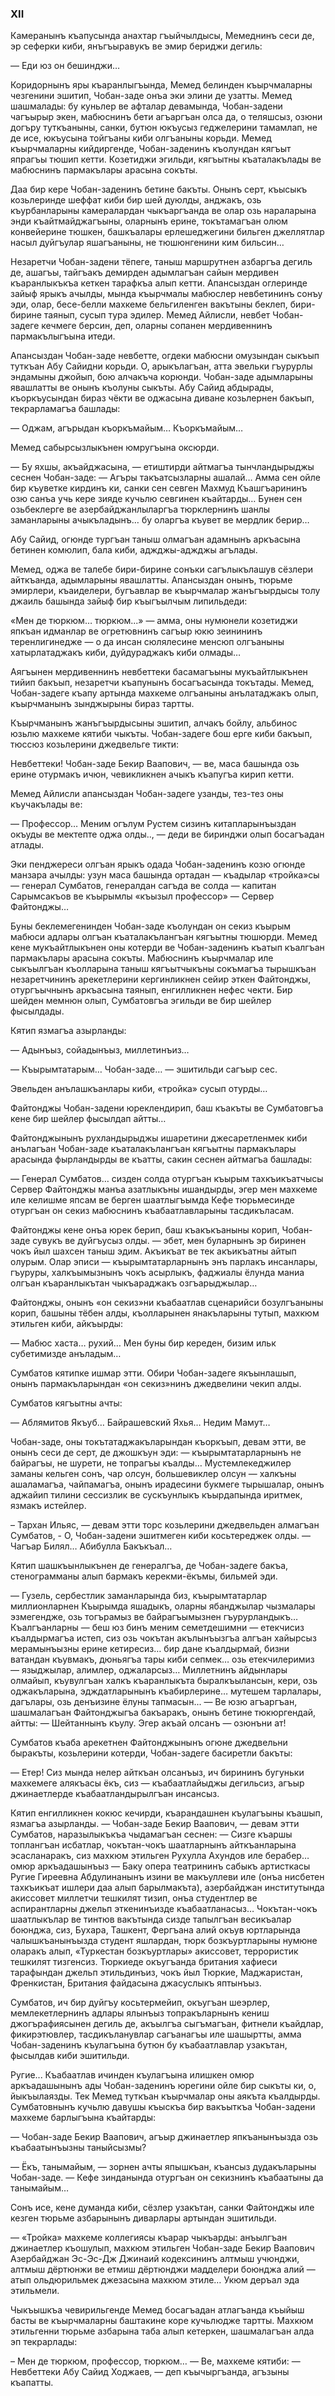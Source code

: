 ### XII

Камеранынъ къапусында анахтар гъыйчылдысы, Мемеднинъ сеси де, эр сеферки киби, янъгъыравукъ ве эмир бериджи дегиль:

— Еди юз он бешинджи…

Коридорнынъ яры къаранлыгъында, Мемед белинден къырчмаларны чезгенини эшитип, Чобан-заде онъа эки элини де узатты.
Мемед шашмалады: бу куньлер ве афталар девамында, Чобан-задени чагъырыр экен, мабюснинъ бети агъаргъан олса да, о теляшсыз, озюни догъру туткъаныны, санки, бутюн юкъусыз геджелерини тамамлап, не де исе, юкъусына тойгъаны киби олгъаныны корьди. 
Мемед къырчмаларны кийдиргенде, Чобан-заденинъ къолундан кягъыт япрагъы тюшип кетти.
Козетиджи эгильди, кягъытны къаталакълады ве мабюснинъ пармакълары арасына сокъты.

Даа бир кере Чобан-заденинъ бетине бакъты.
Онынъ серт, къысыкъ козьлеринде шеффат киби бир шей дуюлды, анджакъ, озь къурбанларыны камералардан чыкъаргъанда ве олар озь нараларына энди къайтмайджагъыны, оларнынъ ерине, токътамагъан олюм конвейерине тюшкен, башкъалары ерлешеджегини бильген джеллятлар насыл дуйгъулар яшагъаныны, не тюшюнгенини ким бильсин…

Незаретчи Чобан-задени тёпеге, таныш маршрутнен азбаргъа дегиль де, ашагъы, тайгъакъ демирден адымлагъан сайын мердивен къаранлыкъкъа кеткен тарафкъа алып кетти.
Апансыздан оглеринде зайыф ярыкъ ачылды, мында къырчмалы мабюслер невбетининъ сонъу эди, олар, бесе-белли махкеме бельгиленген вакътыны беклеп, бири-бирине таянып, сусып тура эдилер.
Мемед Айлисли, невбет Чобан-задеге кечмеге берсин, деп, оларны сопанен мердивеннинъ пармакълыгъына итеди.

Апансыздан Чобан-заде невбетте, огдеки мабюсни омузындан сыкъып туткъан Абу Сайидни корьди.
О, арыкълагъан, атта эвельки гъурурлы эндамыны джойып, бою алчакъча корюнди.
Чобан-заде адымларыны явашлатты ве онынъ къолуны сыкъты.
Абу Сайид абдырады, къоркъусындан бираз чёкти ве оджасына диване козьлернен бакъып, текрарламагъа башлады:

— Оджам, агърыдан къоркъмайым…
Къоркъмайым…

Мемед сабырсызлыкънен юмругъына оксюрди.

— Бу яхшы, акъайджасына, — етиштирди айтмагъа тынчландырыджы сеснен Чобан-заде: — Агъры такъатсызларны ашалай…
Амма сен ойле бир къуветке кирдинъ ки, санки сен севген Махмуд Къашгъарининъ озю санъа учь кере зияде кучьлю севгинен къайтарды…
Бунен сен озьбеклерге ве азербайджанлыларгъа тюрклернинъ шанлы заманларыны ачыкъладынъ… бу оларгъа къувет ве мердлик берир…

Абу Сайид, огюнде тургъан таныш олмагъан адамнынъ аркъасына бетинен комюлип, бала киби, аджджы-аджджы агълады.

Мемед, оджа ве талебе бири-бирине сонъки сагълыкълашув сёзлери айткъанда, адымларыны явашлатты.
Апансыздан онынъ, тюрьме эмирлери, къаиделери, бугъавлар ве къырчмалар жанъгъырдысы толу джаиль башында зайыф бир къыгъылчым липильдеди:

«Мен де тюркюм… тюркюм...» — амма, оны нумюнели козетиджи япкъан идманлар ве огретювнинъ сагъыр юкю зеинининъ теренлигинедже — о да инсан сюлялесине менсюп олгъаныны хатырлатаджакъ киби, дуйдураджакъ киби олмады…

Аягъынен мердивеннинъ невбеттеки басамагъыны мукъайтлыкънен тийип бакъып, незаретчи къапунынъ босагъасында токътады.
Мемед, Чобан-задеге къапу артында махкеме олгъаныны анълатаджакъ олып, къырчманынъ зынджырыны бираз тартты.

Къырчманынъ жанъгъырдысыны эшитип, алчакъ бойлу, альбинос юзьлю махкеме кятиби чыкъты.
Чобан-задеге бош ерге киби бакъып, тюссюз козьлерини джедвельге тикти:

Невбеттеки!
Чобан-заде Бекир Ваапович, — ве, маса башында озь ерине отурмакъ ичюн, чевикликнен ачыкъ къапугъа кирип кетти.

Мемед Айлисли апансыздан Чобан-задеге узанды, тез-тез оны къучакълады ве:

— Профессор…
Меним огълум Рустем сизинъ китапларынъыздан окъуды ве мектепте оджа олды.., — деди ве биринджи олып босагъадан атлады.

Эки пенджереси олгъан ярыкъ одада Чобан-заденинъ козю огюнде манзара ачылды: узун маса башында ортадан — къадылар «тройка»сы — генерал Сумбатов, генералдан сагъда ве солда — капитан Сарымсакъов ве къырымлы «къызыл профессор» — Сервер Файтонджы…

Буны беклемегенинден Чобан-заде къолундан он секиз къырым мабюси адлары олгъан къаталакълангъан кягъытны тюшюрди.
Мемед кене мукъайтлыкънен оны котерди ве Чобан-заденинъ къатып къалгъан пармакълары арасына сокъты.
Мабюснинъ къырчмалар иле сыкъылгъан къолларына таныш кягъытчыкъны сокъмагъа тырышкъан незаретчининъ арекетлерини кергинликнен сейир эткен Файтонджы, отургъычнынъ аркъасына таянып, енгилликнен нефес чекти.
Бир шейден мемнюн олып, Сумбатовгъа эгильди ве бир шейлер фысылдады.

Кятип язмагъа азырланды:

— Адынъыз, сойадынъыз, миллетинъиз…

— Къырымтатарым…
Чобан-заде… — эшитильди сагъыр сес.

Эвельден анълашкъанлары киби, «тройка» сусып отурды…

Файтонджы Чобан-задени юреклендирип, баш къакъты ве Сумбатовгъа кене бир шейлер фысылдап айтты…

Файтонджынынъ рухландырыджы ишаретини джесаретленмек киби анълагъан Чобан-заде къаталакълангъан кягъытны пармакълары арасында фырландырды ве къатты, сакин сеснен айтмагъа башлады:

— Генерал Сумбатов… сизден солда отургъан къырым тахкъикъатчысы Сервер Файтонджы манъа азатлыкъны ишандырды, эгер мен махкеме иле келишме япсам ве берген шаатлыгъымда Кефе тюрьмесинде отургъан он секиз мабюснинъ къабаатлавларыны тасдикъласам.

Файтонджы кене онъа юрек берип, баш къакъкъаныны корип, Чобан-заде сувукъ ве дуйгъусыз олды. — эбет, мен буларнынъ эр биринен чокъ йыл шахсен таныш эдим.
Акъикъат ве тек акъикъатны айтып олурым.
Олар эписи — къырымтатарларнынъ энъ парлакъ инсанлары, гъуруры, халкъымызнынъ чокъ асырлыкъ, фаджиалы ёлунда маниа олгъан къаранлыкътан чыкъараджакъ озгъарыджылар…

Файтонджы, онынъ «он секиз»ни къабаатлав сценарийси бозулгъаныны корип, башыны тёбен алды, къолларынен янакъларыны тутып, махкюм этильген киби, айкъырды:

— Мабюс хаста… рухий…
Мен буны бир кереден, бизим ильк субетимизде анъладым…

Сумбатов кятипке ишмар этти.
Обири Чобан-задеге якъынлашып, онынъ пармакъларындан «он секиз»нинъ джедвелини чекип алды.

Сумбатов кягъытны ачты:

— Аблямитов Якъуб…
Байрашевский Яхья…
Недим Мамут…

Чобан-заде, оны токътатаджакъларындан къоркъып, девам этти, ве онынъ сеси де серт, де джошкъун эди: — къырымтатарларнынъ не байрагъы, не шурети, не топрагъы къалды…
Мустемлекеджилер заманы кельген сонъ, чар олсун, большевиклер олсун — халкъны ашаламагъа, чайпамагъа, онынъ ирадесини букмеге тырышалар, онынъ аджайип тилини сессизлик ве сускъунлыкъ къырдапында иритмек, язмакъ истейлер.

– Тархан Ильяс, — девам этти торс козьлерини джедвельден алмагъан Сумбатов, - О, Чобан-задени эшитмеген киби косьтереджек олды. — Чагъар Билял…
Абибулла Бакъкъал…

Кятип шашкъынлыкънен де генералгъа, де Чобан-задеге бакъа, стенограмманы алып бармакъ керекми-ёкъмы, бильмей эди.

— Гузель, сербестлик заманларында биз, къырымтатарлар миллионларнен Къырымда яшадыкъ, оларны ябанджылар чызмалары эзмегендже, озь тогърамыз ве байрагъымызнен гъурурландыкъ…
Къалгъанларны — беш юз бинъ меним семетдешимни — етекчисиз къалдырмагъа истеп, сиз озь чокътан акълынъызгъа алгъан хайырсыз мерамынъызны ерине кетиресиз… бир дане къалдырмай, бизни ватандан къувмакъ, дюньягъа тары киби сепмек… озь етекчилеримиз — языджылар, алимлер, оджаларсыз…
Миллетнинъ айдынлары олмайып, къувулгъан халкъ къаранлыкъта быралкъылансын, кери, озь оджакъларына, эдждатларынынъ къабирлерине… мутешем тарлалары, дагълары, озь денъизине ёлуны тапмасын... — Ве юзю агъаргъан, шашмалагъан Файтонджыгъа бакъаракъ, онынъ бетине тюкюргендай, айтты: — Шейтаннынъ къулу.
Эгер акъай олсанъ — озюнъни ат!

Сумбатов къаба арекетнен Файтонджынынъ огюне джедвельни быракъты, козьлерини котерди, Чобан-задеге басиретли бакъты:

— Етер!
Сиз мында нелер айткъан олсанъыз, ич бирининъ бугуньки махкемеге алякъасы ёкъ, сиз — къабаатлайыджы дегильсиз, агъыр джинаетлерде къабаатландырылгъан инсансыз.

Кятип енгилликнен кокюс кечирди, къарандашнен къулагъыны къашып, язмагъа азырланды. 
— Чобан-заде Бекир Ваапович, — девам этти Сумбатов, наразылыкъкъа чыдамагъан сеснен: — Сизге къаршы топлангъан исбатлар, чокътан-чокъ шаатларнынъ айткъанларына эсасланаракъ, сиз махкюм этильген Рухулла Ахундов иле берабер… омюр аркъадашынъыз — Баку опера театрининъ сабыкъ артисткасы Ругие Гиреевна Абдулинанынъ изини ве макъуллеви иле (онъа нисбетен тахкъикъат ишлери даа алып барылмакъта), азербайджан институтында акиссовет миллетчи тешкилят тизип, онъа студентлер ве аспирантларны джельп эткенинъизде къабаатланасыз…
Чокътан-чокъ шаатлыкълар ве тинтюв вакътында сизде тапылгъан весикъалар боюнджа, сиз, Бухара, Ташкент, Фергъана алий окъув юртларында чалышкъанынъызда студент яшлардан, тюрк бозкъуртларыны нумюне оларакъ алып, «Туркестан бозкъуртлары» акиссовет, террористик тешкилят тизгенсиз.
Тюркиеде окъугъанда британия хафиеси тарафындан джельп этильдинъиз, чокъ йыл Тюркие, Маджаристан, Френкистан, Британия файдасына джасуслыкъ яптынъыз.

Сумбатов, ич бир дуйгъу косьтермейип, окъугъан шеэрлер, мемлекетлернинъ адлары ялынъыз топракъларнынъ кениш джогърафиясынен дегиль де, акъылгъа сыгъмагъан, фитнели къайдлар, фикирэтювлер, тасдикъланувлар сагъанагъы иле шашыртты, амма Чобан-заденинъ къулагъына бутюн бу къабаатлавлар узакътан, фысылдав киби эшитильди. 

Ругие...
Къабаатлав ичинден къулагъына илишкен омюр аркъадашынынъ ады Чобан-заденинъ юрегини ойле бир сыкъты ки, о, йыкъылаязды.
Тек Мемед туткъан къырчмалар оны аякъта къалдырды.
Сумбатовнынъ кучьлю давушы къыскъа бир вакъыткъа Чобан-задени махкеме барлыгъына къайтарды: 

— Чобан-заде Бекир Ваапович, агъыр джинаетлер япкъанынъызда озь къабаатынъызны таныйсызмы?

— Ёкъ, танымайым, — зорнен ачты япышкъан, къансыз дудакъларыны Чобан-заде. — Кефе зинданында отургъан он секизнинъ къабаатыны да танымайым…

Сонъ исе, кене думанда киби, сёзлер узакътан, санки Файтонджы иле кезген тюрьме азбарынынъ диварлары артындан эшитильди.

— «Тройка» махкеме коллегиясы къарар чыкъарды: анъылгъан джинаетлер къошулып, махкюм этильген Чобан-заде Бекир Ваапович Азербайджан Эс-Эс-Дж Джинаий кодексининъ алтмыш учюнджи, алтмыш дёртюнжи ве етмиш дёртюнджи мадделери боюнджа алий — атып ольдюрильмек джезасына махкюм этиле…
Укюм деръал эда этильмели.

Чыкъышкъа чевирильгенде Мемед босагъадан атлагъанда къыйыш басты ве къырчмаларны баштакине коре кучьлюдже тартты.
Махкюм этильгенни тюрьме азбарына таба алып кетеркен, шашмалагъан алда эп текрарлады:

– Мен де тюркюм, профессор, тюркюм… — Ве, махкеме кятиби: — Невбеттеки Абу Сайид Ходжаев, — деп къычыргъанда, агъзыны къапатты.
